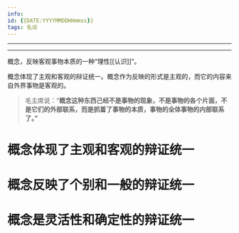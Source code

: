 ```yaml
---
info:
id: {{DATE:YYYYMMDDHHmmss}}
tags: 名词
---
```

---

---

概念，反映客观事物本质的一种“理性[[认识]]”。

概念体现了主观和客观的辩证统一。概念作为反映的形式是主观的，而它的内容来自外界事物是客观的。

>毛主席说：“**概念这种东西己经不是事物的现象，不是事物的各个片面，不是它们的外部联系，而是抓着了事物的本质，事物的全体事物的内部联系了。”**

# 概念体现了主观和客观的辩证统一

# 概念反映了个别和一般的辩证统一

# 概念是灵活性和确定性的辩证统一
